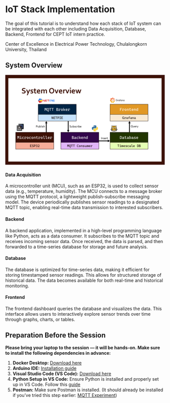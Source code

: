 # IoT Stack Implementation

The goal of this tutorial is to understand how each stack of IoT system can be integrated with each other including Data Acquisition, Database, Backend, Frontend for CEPT IoT intern practice.

Center of Excellence in Electrical Power Technology, Chulalongkorn University, Thailand

## System Overview

![alt text](./assets/overview.png)

#### Data Acquisition
A microcontroller unit (MCU), such as an ESP32, is used to collect sensor data (e.g., temperature, humidity). The MCU connects to a message broker using the MQTT protocol, a lightweight publish-subscribe messaging model. The device periodically publishes sensor readings to a designated MQTT topic, enabling real-time data transmission to interested subscribers.

#### Backend
A backend application, implemented in a high-level programming language like Python, acts as a data consumer. It subscribes to the MQTT topic and receives incoming sensor data. Once received, the data is parsed, and then forwarded to a time-series database for storage and future analysis.

#### Database
The database is optimized for time-series data, making it efficient for storing timestamped sensor readings. This allows for structured storage of historical data. The data becomes available for both real-time and historical monitoring.

#### Frontend 
The frontend dashboard queries the database and visualizes the data. This interface allows users to interactively explore sensor trends over time through graphs, charts, or tables.


## Preparation Before the Session

**Please bring your laptop to the session — it will be hands-on. Make sure to install the following dependencies in advance:**

1. **Docker Desktop:** [Download here](https://www.docker.com/products/docker-desktop/)  
2. **Arduino IDE:** [Installation guide](https://docs.arduino.cc/software/ide-v2/tutorials/getting-started/ide-v2-downloading-and-installing/)  
3. **Visual Studio Code (VS Code):** [Download here](https://code.visualstudio.com/download)  
4. **Python Setup in VS Code:** Ensure Python is installed and properly set up in VS Code. Follow this [guide](https://code.visualstudio.com/docs/languages/python#_install-python-and-the-python-extension)  
5. **Postman:** Make sure Postman is installed. (It should already be installed if you’ve tried this step earlier: [MQTT Experiment](https://github.com/PatchapongKul/CEPT_IoT_Intern/blob/main/Training/MQTT/training.md))
